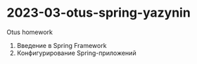 # 2023-03-otus-spring-yazynin
Otus homework

1. Введение в Spring Framework
2. Конфигурирование Spring-приложений 